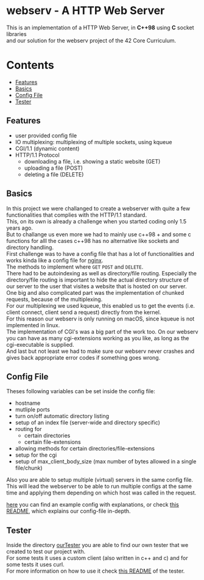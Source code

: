 # webserv - A HTTP Web Server

This is an implementation of a HTTP Web Server, in **C++98** using **C** socket libraries<br>
and our solution for the webserv project of the 42 Core Curriculum.


# Contents
- [Features](https://github.com/TamLem/Webserv#features)
- [Basics](https://github.com/TamLem/Webserv#Basics)
- [Config File](https://github.com/TamLem/Webserv#config-file)
- [Tester](https://github.com/TamLem/Webserv#tester)


## Features
- user provided config file
- IO multiplexing: multiplexing of multiple sockets, using kqueue
- CGI/1.1 (dynamic content)
- HTTP/1.1 Protocol
  - downloading a file, i.e. showing a static website (GET)
  - uploading a file (POST)
  - deleting a file (DELETE)


## Basics
In this project we were challanged to create a webserver with quite a few functionalities that complies with the HTTP/1.1 standard.<br>
This, on its  own is already a challenge when you started coding only 1.5 years ago.<br>
But to challange us even more we had to mainly use c++98 + and some c functions for alll the cases c++98 has no alternative like sockets and directory handling.<br>
First challenge was to have a config file that has a lot of functionalities and works kinda like a config file for [nginx](https://www.nginx.com/resources/wiki/start/topics/examples/full/).<br>
The methods to implement where `GET` `POST` and `DELETE`.<br>
There had to be autoindexing as well as directory/file routing.
Especially the directory/file routing is important to hide the actual directory structure of our server to the user that visites a website that is hosted on our server.<br>
One big and also complicated part was the implementation of chunked requests, because of the multiplexing.<br>
For our multiplexing we used kqueue, this enabled us to get the events (i.e. client connect, client send a request) directly from the kernel.<br>
For this reason our webserv is only running on macOS, since kqueue is not implemented in linux.<br>
The implementation of CGI's was a big part of the work too. On our webserv you can have as many cgi-extensions working as you like, as long as the cgi-executable is supplied.<br>
And last but not least we had to make sure our webserv never crashes and gives back appropriate error codes if something goes wrong.<br>


## Config File
Theses following variables can be set inside the config file:<br>
- hostname
- mutliple ports
- turn on/off automatic directory listing
- setup of an index file (server-wide and directory specific)
- routing for
  - certain directories
  - certain file-extensions
- allowing methods for certain directories/file-extensions
- setup for the cgi
- setup of max_client_body_size (max number of bytes allowed in a single file/chunk)


Also you are able to setup multiple (virtual) servers in the same config file.<br>
This will lead the webserver to be able to run multiple configs at the same time and applying them depending on which host was called in the request.<br>


[here](https://github.com/TamLem/Webserv/blob/master/server/config/www.conf) you can find an example config with explanations, or check [this README](https://github.com/TamLem/Webserv/blob/master/server/config/README.md), which explains our config-file in-depth.<br>

## Tester
Inside the directory [ourTester](https://github.com/TamLem/Webserv/tree/master/ourTester) you are able to find our own tester that we created to test our project with.<br>
For some tests it uses a custom client (also written in c++ and c) and for some tests it uses curl.<br>
For more information on how to use it check [this README](https://github.com/TamLem/Webserv/blob/master/ourTester/README.md) of the tester.<br>


